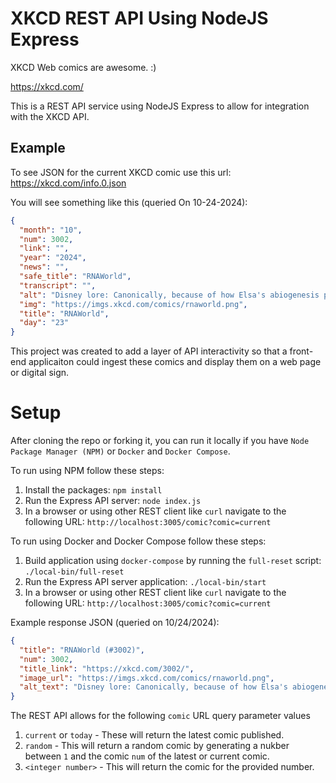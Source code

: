 # XKCD REST API Using NodeJS Express

XKCD Web comics are awesome. :)

https://xkcd.com/

This is a REST API service using NodeJS Express to allow for integration with the XKCD API.

## Example ##

To see JSON for the current XKCD comic use this url: https://xkcd.com/info.0.json

You will see something like this (queried On 10-24-2024):

```json
{
  "month": "10",
  "num": 3002,
  "link": "",
  "year": "2024",
  "news": "",
  "safe_title": "RNAWorld",
  "transcript": "",
  "alt": "Disney lore: Canonically, because of how Elsa's abiogenesis powers work, Olaf is an RNA-only organism.",
  "img": "https://imgs.xkcd.com/comics/rnaworld.png",
  "title": "RNAWorld",
  "day": "23"
}
```

This project was created to add a layer of API interactivity so that a front-end applicaiton could ingest these comics and display them on a web page or digital sign.

# Setup

After cloning the repo or forking it, you can run it locally if you have `Node Package Manager (NPM)` or `Docker` and `Docker Compose`.

To run using NPM follow these steps:

1. Install the packages: `npm install`
2. Run the Express API server: `node index.js`
3. In a browser or using other REST client like `curl` navigate to the following URL: `http://localhost:3005/comic?comic=current`

To run using Docker and Docker Compose follow these steps:

1. Build application using `docker-compose` by running the `full-reset` script: `./local-bin/full-reset`
2. Run the Express API server application: `./local-bin/start`
3. In a browser or using other REST client like `curl` navigate to the following URL: `http://localhost:3005/comic?comic=current`

Example response JSON (queried on 10/24/2024):

```json
{
  "title": "RNAWorld (#3002)",
  "num": 3002,
  "title_link": "https://xkcd.com/3002/",
  "image_url": "https://imgs.xkcd.com/comics/rnaworld.png",
  "alt_text": "Disney lore: Canonically, because of how Elsa's abiogenesis powers work, Olaf is an RNA-only organism."
}
```

The REST API allows for the following `comic` URL query parameter values

1. `current` or `today` - These will return the latest comic published.
2. `random` - This will return a random comic by generating a nukber between `1` and the comic `num` of the latest or current comic.
3. `<integer number>` - This will return the comic for the provided number.